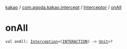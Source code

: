 [kakao](../../index.md) / [com.agoda.kakao.intercept](../index.md) / [Interceptor](index.md) / [onAll](./on-all.md)

# onAll

`val onAll: `[`Interception`](../-interception/index.md)`<(`[`INTERACTION`](index.md#INTERACTION)`) -> `[`Unit`](https://kotlinlang.org/api/latest/jvm/stdlib/kotlin/-unit/index.html)`>?`